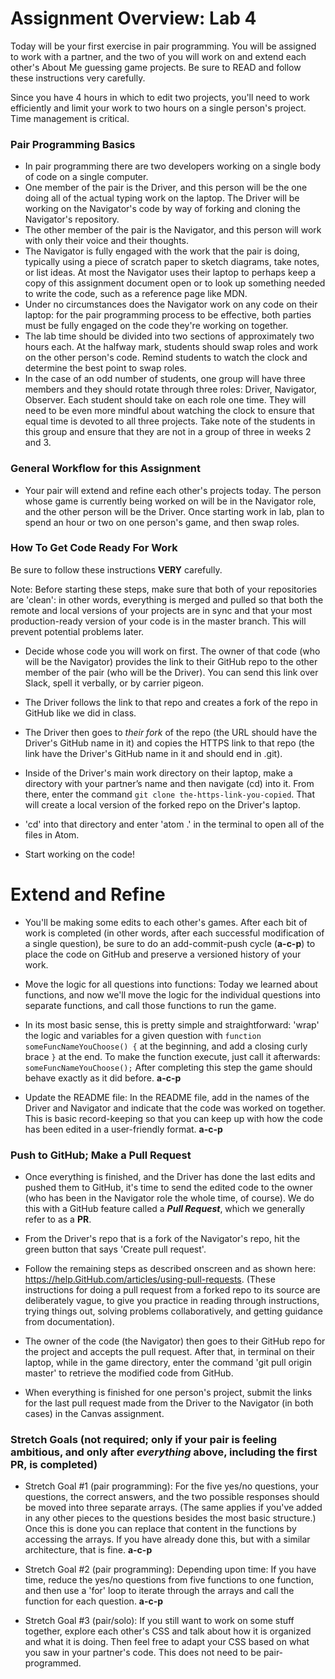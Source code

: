 # Assignment Overview: Lab 4

Today will be your first exercise in pair programming. You will be assigned to work with a partner, and the two of you will work on and extend each other's About Me guessing game projects. Be sure to READ and follow these instructions very carefully.

Since you have 4 hours in which to edit two projects, you'll need to work efficiently and limit your work to two hours on a single person's project. Time management is critical.

### Pair Programming Basics

* In pair programming there are two developers working on a single body of code on a single computer.
* One member of the pair is the Driver, and this person will be the one doing all of the actual typing work on the laptop. The Driver will be working on the Navigator's code by way of forking and cloning the Navigator's repository.
* The other member of the pair is the Navigator, and this person will work with only their voice and their thoughts.
* The Navigator is fully engaged with the work that the pair is doing, typically using a piece of scratch paper to sketch diagrams, take notes, or list ideas. At most the Navigator uses their laptop to perhaps keep a copy of this assignment document open or to look up something needed to write the code, such as a reference page like MDN.
* Under no circumstances does the Navigator work on any code on their laptop: for the pair programming process to be effective, both parties must be fully engaged on the code they're working on together.
* The lab time should be divided into two sections of approximately two hours each. At the halfway mark, students should swap roles and work on the other person's code. Remind students to watch the clock and determine the best point to swap roles.
* In the case of an odd number of students, one group will have three members and they should rotate through three roles: Driver, Navigator, Observer. Each student should take on each role one time. They will need to be even more mindful about watching the clock to ensure that equal time is devoted to all three projects. Take note of the students in this group and ensure that they are not in a group of three in weeks 2 and 3.

### General Workflow for this Assignment

- Your pair will extend and refine each other's projects today. The person whose game is currently being worked on will be in the Navigator role, and the other person will be the Driver. Once starting work in lab, plan to spend an hour or two on one person's game, and then swap roles.

### How To Get Code Ready For Work

Be sure to follow these instructions **VERY** carefully.

Note: Before starting these steps, make sure that both of your repositories are 'clean': in other words, everything is merged and pulled so that both the remote and local versions of your projects are in sync and that your most production-ready version of your code is in the master branch. This will prevent potential problems later.

- Decide whose code you will work on first. The owner of that code (who will be the Navigator) provides the link to their GitHub repo to the other member of the pair (who will be the Driver). You can send this link over Slack, spell it verbally, or by carrier pigeon.

- The Driver follows the link to that repo and creates a fork of the repo in GitHub like we did in class.

- The Driver then goes to *their fork* of the repo (the URL should have the Driver's GitHub name in it) and copies the HTTPS link to that repo (the link have the Driver's GitHub name in it and should end in .git).

- Inside of the Driver's main work directory on their laptop, make a directory with your partner’s name and then navigate (cd) into it. From there, enter the command `git clone the-https-link-you-copied`. That will create a local version of the forked repo on the Driver's laptop.

- 'cd' into that directory and enter 'atom .' in the terminal to open all of the files in Atom.

- Start working on the code!

# Extend and Refine

- You'll be making some edits to each other's games. After each bit of work is completed (in other words, after each successful modification of a single question), be sure to do an add-commit-push cycle (**a-c-p**) to place the code on GitHub and preserve a versioned history of your work.

- Move the logic for all questions into functions: Today we learned about functions, and now we'll move the logic for the individual questions into separate functions, and call those functions to run the game.

- In its most basic sense, this is pretty simple and straightforward: 'wrap' the logic and variables for a given question with `function someFuncNameYouChoose() {` at the beginning, and add a closing curly brace `}` at the end. To make the function execute, just call it afterwards: `someFuncNameYouChoose();` After completing this step the game should behave exactly as it did before. **a-c-p**

- Update the README file: In the README file, add in the names of the Driver and Navigator and indicate that the code was worked on together. This is basic record-keeping so that you can keep up with how the code has been edited in a user-friendly format. **a-c-p**

### Push to GitHub; Make a Pull Request

- Once everything is finished, and the Driver has done the last edits and pushed them to GitHub, it's time to send the edited code to the owner (who has been in the Navigator role the whole time, of course). We do this with a GitHub feature called a ***Pull Request***, which we generally refer to as a **PR**.

- From the Driver's repo that is a fork of the Navigator's repo, hit the green button that says 'Create pull request'.

- Follow the remaining steps as described onscreen and as shown here: https://help.GitHub.com/articles/using-pull-requests. (These instructions for doing a pull request from a forked repo to its source are deliberately vague, to give you practice in reading through instructions, trying things out, solving problems collaboratively, and getting guidance from documentation).

- The owner of the code (the Navigator) then goes to their GitHub repo for the project and accepts the pull request. After that, in terminal on their laptop, while in the game directory, enter the command 'git pull origin master' to retrieve the modified code from GitHub.

- When everything is finished for one person's project, submit the links for the last pull request made from the Driver to the Navigator (in both cases) in the Canvas assignment.

### Stretch Goals (not required; only if your pair is feeling ambitious, and only after *everything* above, including the first PR, is completed)

- Stretch Goal #1 (pair programming): For the five yes/no questions, your questions, the correct answers, and the two possible responses should be moved into three separate arrays. (The same applies if you've added in any other pieces to the questions besides the most basic structure.) Once this is done you can replace that content in the functions by accessing the arrays. If you have already done this, but with a similar architecture, that is fine. **a-c-p**

- Stretch Goal #2 (pair programming): Depending upon time: If you have time, reduce the yes/no questions from five functions to one function, and then use a 'for' loop to iterate through the arrays and call the function for each question.  **a-c-p**

- Stretch Goal #3 (pair/solo): If you still want to work on some stuff together, explore each other's CSS and talk about how it is organized and what it is doing. Then feel free to adapt your CSS based on what you saw in your partner's code. This does not need to be pair-programmed.
